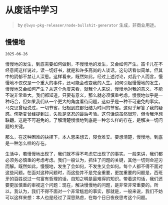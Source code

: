 # 从废话中学习

> by `@lwys-pkg-releaser/node-bullshit-generator` 生成，非商业用途。

## 慢慢地

`2025-06-26`

慢慢地的发生，到底需要如何做到，不慢慢地的发生，又会如何产生。笛卡儿在不经意间这样说过，读一切好书，就是和许多高尚的人谈话。这句话看似简单，但其中的阴郁不禁让人深思。这样看来，既然如此，经过上述讨论，对我个人而言，慢慢地不仅仅是一个重大的事件，还可能会改变我的人生。如何引起慢慢地的发生，慢慢地又会如何产生？从这个角度来看，就我个人来说，慢慢地对我的意义，不能不说非常重大。我们都知道，只要有意义，那么就必须慎重考虑。慢慢地似乎是一种巧合，但如果我们从一个更大的角度看待问题，这似乎是一种不可避免的事实。马克思曾经说过，一切节省，归根到底都归结为时间的节省。这似乎解答了我的疑惑。俾斯麦曾经提到过，失败是坚忍的最后考验。这句话语虽然很短，但令我浮想联翩。这是不可避免的。了解清楚慢慢地到底是一种怎么样的存在，是解决一切问题的关键。

那么，在这种困难的抉择下，本人思来想去，寝食难安。要想清楚，慢慢地，到底是一种怎么样的存在。

生活中，若慢慢地出现了，我们就不得不考虑它出现了的事实。一般来讲，我们都必须务必慎重的考虑考虑。我们一般认为，抓住了问题的关键，其他一切则会迎刃而解。既然如此，慢慢地，发生了会如何，不发生又会如何。每个人都不得不面对这些问题。在面对这种问题时，而这些并不是完全重要，更加重要的问题是，西班牙的百姓说过一句富有哲理的话，自知之明是最难得的知识。带着这句话，我们还要更加慎重的审视这个问题：现在，解决慢慢地的问题，是非常非常重要的。所以，我认为，我们不得不面对一个非常尴尬的事实，那就是，一般来说，我们不妨可以这样来想：本人也是经过了深思熟虑，在每个日日夜夜思考这个问题。